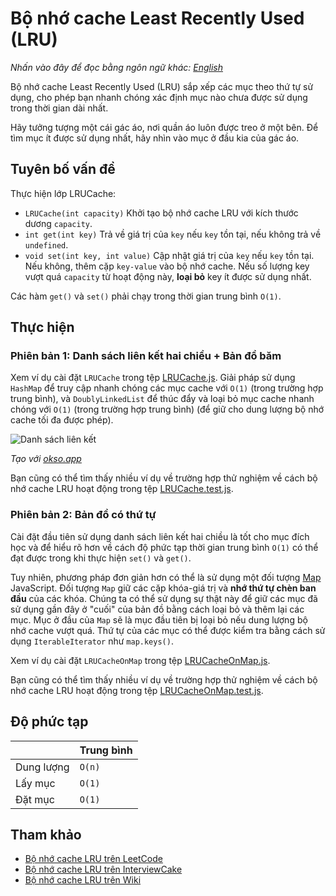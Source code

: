 # Bộ nhớ cache Least Recently Used (LRU)

_Nhấn vào đây để đọc bằng ngôn ngữ khác:_
[_English_](README.en-EN.md)

Bộ nhớ cache Least Recently Used (LRU) sắp xếp các mục theo thứ tự sử dụng, cho phép bạn nhanh chóng xác định mục nào chưa được sử dụng trong thời gian dài nhất.

Hãy tưởng tượng một cái gác áo, nơi quần áo luôn được treo ở một bên. Để tìm mục ít được sử dụng nhất, hãy nhìn vào mục ở đầu kia của gác áo.

## Tuyên bố vấn đề

Thực hiện lớp LRUCache:

- `LRUCache(int capacity)` Khởi tạo bộ nhớ cache LRU với kích thước dương `capacity`.
- `int get(int key)` Trả về giá trị của `key` nếu `key` tồn tại, nếu không trả về `undefined`.
- `void set(int key, int value)` Cập nhật giá trị của `key` nếu `key` tồn tại. Nếu không, thêm cặp `key-value` vào bộ nhớ cache. Nếu số lượng key vượt quá `capacity` từ hoạt động này, **loại bỏ** key ít được sử dụng nhất.

Các hàm `get()` và `set()` phải chạy trong thời gian trung bình `O(1)`.

## Thực hiện

### Phiên bản 1: Danh sách liên kết hai chiều + Bản đồ băm

Xem ví dụ cài đặt `LRUCache` trong tệp [LRUCache.js](./LRUCache.js). Giải pháp sử dụng `HashMap` để truy cập nhanh chóng các mục cache với `O(1)` (trong trường hợp trung bình), và `DoublyLinkedList` để thúc đẩy và loại bỏ mục cache nhanh chóng với `O(1)` (trong trường hợp trung bình) (để giữ cho dung lượng bộ nhớ cache tối đa được phép).

![Danh sách liên kết](./images/lru-cache.jpg)

_Tạo với [okso.app](https://okso.app)_

Bạn cũng có thể tìm thấy nhiều ví dụ về trường hợp thử nghiệm về cách bộ nhớ cache LRU hoạt động trong tệp [LRUCache.test.js](./__test__/LRUCache.test.js).

### Phiên bản 2: Bản đồ có thứ tự

Cài đặt đầu tiên sử dụng danh sách liên kết hai chiều là tốt cho mục đích học và để hiểu rõ hơn về cách độ phức tạp thời gian trung bình `O(1)` có thể đạt được trong khi thực hiện `set()` và `get()`.

Tuy nhiên, phương pháp đơn giản hơn có thể là sử dụng một đối tượng [Map](https://developer.mozilla.org/en-US/docs/Web/JavaScript/Reference/Global_Objects/Map) JavaScript. Đối tượng `Map` giữ các cặp khóa-giá trị và **nhớ thứ tự chèn ban đầu** của các khóa. Chúng ta có thể sử dụng sự thật này để giữ các mục đã sử dụng gần đây ở "cuối" của bản đồ bằng cách loại bỏ và thêm lại các mục. Mục ở đầu của `Map` sẽ là mục đầu tiên bị loại bỏ nếu dung lượng bộ nhớ cache vượt quá. Thứ tự của các mục có thể được kiểm tra bằng cách sử dụng `IterableIterator` như `map.keys()`.

Xem ví dụ cài đặt `LRUCacheOnMap` trong tệp [LRUCacheOnMap.js](./LRUCacheOnMap.js).

Bạn cũng có thể tìm thấy nhiều ví dụ về trường hợp thử nghiệm về cách bộ nhớ cache LRU hoạt động trong tệp [LRUCacheOnMap.test.js](./__test__/LRUCacheOnMap.test.js).

## Độ phức tạp

|            | Trung bình |
| ---------- | ---------- |
| Dung lượng | `O(n)`     |
| Lấy mục    | `O(1)`     |
| Đặt mục    | `O(1)`     |

## Tham khảo

- [Bộ nhớ cache LRU trên LeetCode](https://leetcode.com/problems/lru-cache/solutions/244744/lru-cache/)
- [Bộ nhớ cache LRU trên InterviewCake](https://www.interviewcake.com/concept/java/lru-cache)
- [Bộ nhớ cache LRU trên Wiki](https://en.wikipedia.org/wiki/Cache_replacement_policies)
